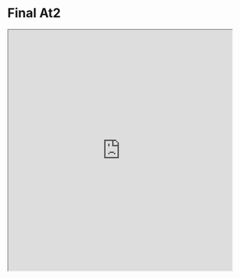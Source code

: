 # Final At2

<iframe width="100%" height=542 src="https://digitalmedia.rmit.edu.au/~s3749984/portfolio/"></iframe>
